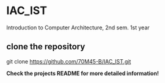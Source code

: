 # IAC_IST
Introduction to Computer Architecture, 2nd sem. 1st year
## clone the repository
git clone https://github.com/70M45-B/IAC_IST.git

**Check the projects README for more detailed information!**

